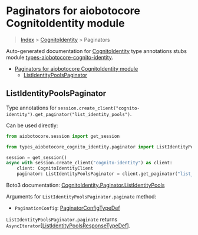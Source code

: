 <a id="paginators-for-aiobotocore-cognitoidentity-module"></a>

# Paginators for aiobotocore CognitoIdentity module

> [Index](../README.md) > [CognitoIdentity](./README.md) > Paginators

Auto-generated documentation for
[CognitoIdentity](https://boto3.amazonaws.com/v1/documentation/api/latest/reference/services/cognito-identity.html#CognitoIdentity)
type annotations stubs module
[types-aiobotocore-cognito-identity](https://pypi.org/project/types-aiobotocore-cognito-identity/).

- [Paginators for aiobotocore CognitoIdentity module](#paginators-for-aiobotocore-cognitoidentity-module)
  - [ListIdentityPoolsPaginator](#listidentitypoolspaginator)

<a id="listidentitypoolspaginator"></a>

## ListIdentityPoolsPaginator

Type annotations for
`session.create_client("cognito-identity").get_paginator("list_identity_pools")`.

Can be used directly:

```python
from aiobotocore.session import get_session

from types_aiobotocore_cognito_identity.paginator import ListIdentityPoolsPaginator

session = get_session()
async with session.create_client("cognito-identity") as client:
    client: CognitoIdentityClient
    paginator: ListIdentityPoolsPaginator = client.get_paginator("list_identity_pools")
```

Boto3 documentation:
[CognitoIdentity.Paginator.ListIdentityPools](https://boto3.amazonaws.com/v1/documentation/api/latest/reference/services/cognito-identity.html#CognitoIdentity.Paginator.ListIdentityPools)

Arguments for `ListIdentityPoolsPaginator.paginate` method:

- `PaginationConfig`:
  [PaginatorConfigTypeDef](./type_defs.md#paginatorconfigtypedef)

`ListIdentityPoolsPaginator.paginate` returns
`AsyncIterator`\[[ListIdentityPoolsResponseTypeDef](./type_defs.md#listidentitypoolsresponsetypedef)\].
